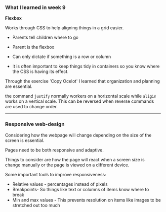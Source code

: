 ### What I learned in week 9

**Flexbox**

Works through CSS to help aligning things in a grid easier. 

* Parents tell children where to go

* Parent is the flexbox

* Can only dictate if something is a row or column

* It is often important to keep things tidy in containers so you know where the CSS is having its effect.

Through the exercise 'Copy Ocelot' I learned that organization and planning are essential.

the command `justify` normally workers on a horizontal scale while `aligin` works on a vertical scale.  This can be reversed when reverse commands are used to change order.

***
### Responsive web-design
Considering how the webpage will change depending on the size of the screen is essential.

Pages need to be both responsive and adaptive.

Things to consider are how the page will react when a screen size is change manually or the page is viewed on a different device.

Some important tools to improve responsiveness:

* Relative values - percentages instead of pixels
* Breakpoints- So things like text or columns of items know where to break
* Min and max values - This prevents resolution on items like images to be stretched out too much 
